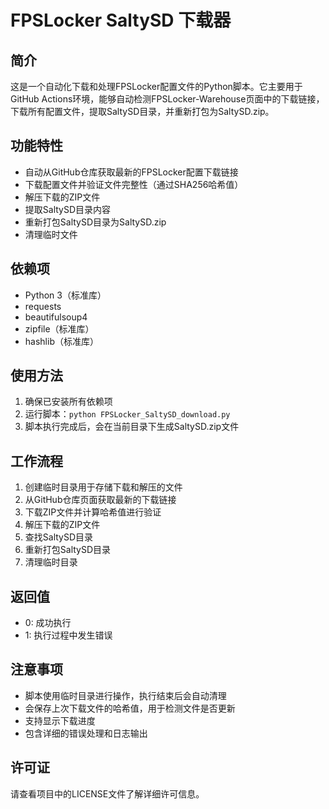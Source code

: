 # FPSLocker SaltySD 下载器

## 简介
这是一个自动化下载和处理FPSLocker配置文件的Python脚本。它主要用于GitHub Actions环境，能够自动检测FPSLocker-Warehouse页面中的下载链接，下载所有配置文件，提取SaltySD目录，并重新打包为SaltySD.zip。

## 功能特性
- 自动从GitHub仓库获取最新的FPSLocker配置下载链接
- 下载配置文件并验证文件完整性（通过SHA256哈希值）
- 解压下载的ZIP文件
- 提取SaltySD目录内容
- 重新打包SaltySD目录为SaltySD.zip
- 清理临时文件

## 依赖项
- Python 3（标准库）
- requests
- beautifulsoup4
- zipfile（标准库）
- hashlib（标准库）

## 使用方法
1. 确保已安装所有依赖项
2. 运行脚本：`python FPSLocker_SaltySD_download.py`
3. 脚本执行完成后，会在当前目录下生成SaltySD.zip文件

## 工作流程
1. 创建临时目录用于存储下载和解压的文件
2. 从GitHub仓库页面获取最新的下载链接
3. 下载ZIP文件并计算哈希值进行验证
4. 解压下载的ZIP文件
5. 查找SaltySD目录
6. 重新打包SaltySD目录
7. 清理临时目录

## 返回值
- 0: 成功执行
- 1: 执行过程中发生错误

## 注意事项
- 脚本使用临时目录进行操作，执行结束后会自动清理
- 会保存上次下载文件的哈希值，用于检测文件是否更新
- 支持显示下载进度
- 包含详细的错误处理和日志输出

## 许可证
请查看项目中的LICENSE文件了解详细许可信息。